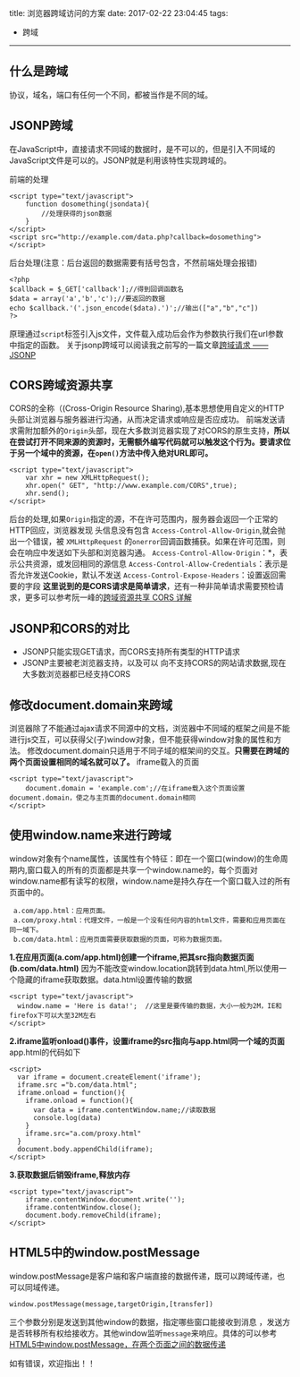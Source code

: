 title: 浏览器跨域访问的方案
date: 2017-02-22 23:04:45
tags:
- 跨域
---

## 什么是跨域
协议，域名，端口有任何一个不同，都被当作是不同的域。
## JSONP跨域
在JavaScript中，直接请求不同域的数据时，是不可以的，但是引入不同域的JavaScript文件是可以的。JSONP就是利用该特性实现跨域的。
<!--more-->
前端的处理
```
<script type="text/javascript">
    function dosomething(jsondata){
        //处理获得的json数据
    }
</script>
<script src="http://example.com/data.php?callback=dosomething"></script>
```
后台处理(注意：后台返回的数据需要有括号包含，不然前端处理会报错)
```
<?php
$callback = $_GET['callback'];//得到回调函数名
$data = array('a','b','c');//要返回的数据
echo $callback.'('.json_encode($data).')';//输出(["a","b","c"])
?>
```
原理通过`script`标签引入js文件，文件载入成功后会作为参数执行我们在url参数中指定的函数。
关于jsonp跨域可以阅读我之前写的一篇文章[跨域请求 —— JSONP][1]
## CORS跨域资源共享
CORS的全称（(Cross-Origin Resource Sharing),基本思想使用自定义的HTTP头部让浏览器与服务器进行沟通，从而决定请求或响应是否应成功。
前端发送请求需附加额外的`Origin`头部，现在大多数浏览器实现了对CORS的原生支持，**所以在尝试打开不同来源的资源时，无需额外编写代码就可以触发这个行为。要请求位于另一个域中的资源，在`open()`方法中传入绝对URL即可。**
```
<script type="text/javascript">
    var xhr = new XMLHttpRequest();
    xhr.open("￼GET", "http://www.example.com/CORS",true);
    xhr.send();
</script>
```
后台的处理,如果`Origin`指定的源，不在许可范围内，服务器会返回一个正常的HTTP回应，浏览器发现 头信息没有包含 `Access-Control-Allow-Origin`,就会抛出一个错误，被 `XMLHttpRequest` 的`onerror`回调函数捕获。如果在许可范围，则会在响应中发送如下头部和浏览器沟通。
`Access-Control-Allow-Origin`：*，表示公共资源，或发回相同的源信息
`Access-Control-Allow-Credentials`：表示是否允许发送Cookie，默认不发送
`Access-Control-Expose-Headers`：设置返回需要的字段
**这里说到的是CORS请求是简单请求**，还有一种非简单请求需要预检请求，更多可以参考阮一峰的[跨域资源共享 CORS 详解][2]

## JSONP和CORS的对比
- JSONP只能实现GET请求，而CORS支持所有类型的HTTP请求
- JSONP主要被老浏览器支持，以及可以 向不支持CORS的网站请求数据,现在大多数浏览器都已经支持CORS

## 修改document.domain来跨域
浏览器除了不能通过ajax请求不同源中的文档，浏览器中不同域的框架之间是不能进行js交互，可以获得父(子)window对象，但不能获得window对象的属性和方法。
修改document.domain只适用于不同子域的框架间的交互。**只需要在跨域的两个页面设置相同的域名就可以了。**
iframe载入的页面
```
<script type="text/javascript">
    document.domain = 'example.com';//在iframe载入这个页面设置document.domain，使之与主页面的document.domain相同
</script>
```
## 使用window.name来进行跨域
window对象有个name属性，该属性有个特征：即在一个窗口(window)的生命周期内,窗口载入的所有的页面都是共享一个window.name的，每个页面对window.name都有读写的权限，window.name是持久存在一个窗口载入过的所有页面中的。

     a.com/app.html：应用页面。
     a.com/proxy.html：代理文件，一般是一个没有任何内容的html文件，需要和应用页面在同一域下。
     b.com/data.html：应用页面需要获取数据的页面，可称为数据页面。
**1.在应用页面(a.com/app.html)创建一个iframe,把其src指向数据页面(b.com/data.html)**
因为不能改变window.location跳转到data.html,所以使用一个隐藏的iframe获取数据。data.html设置传输的数据
```
<script type="text/javascript">
  window.name = 'Here is data!';  //这里是要传输的数据，大小一般为2M，IE和firefox下可以大至32M左右
</script>
```
**2.iframe监听onload()事件，设置iframe的src指向与app.html同一个域的页面**
app.html的代码如下
```
<script>
  var iframe = document.createElement('iframe');
  iframe.src ="b.com/data.html";
  iframe.onload = function(){
    iframe.onload = function(){
      var data = iframe.contentWindow.name;//读取数据
      console.log(data)
    }
    iframe.src="a.com/proxy.html"
  }
  document.body.appendChild(iframe);
</script>
```
**3.获取数据后销毁iframe,释放内存**
```
<script type="text/javascript">
    iframe.contentWindow.document.write('');
    iframe.contentWindow.close();
    document.body.removeChild(iframe);
</script>
```
## HTML5中的window.postMessage
window.postMessage是客户端和客户端直接的数据传递，既可以跨域传递，也可以同域传递。
```
window.postMessage(message,targetOrigin,[transfer])
```
三个参数分别是发送到其他window的数据，指定哪些窗口能接收到消息 ，发送方是否转移所有权给接收方。其他window监听`message`来响应。具体的可以参考[HTML5中window.postMessage，在两个页面之间的数据传递][3]

如有错误，欢迎指出！！


  [1]: http://selinayu.cc/2016/01/14/%E8%B7%A8%E5%9F%9F%E8%AF%B7%E6%B1%82-%E2%80%94%E2%80%94-JSONP/
  [2]: http://www.ruanyifeng.com/blog/2016/04/cors.html
  [3]: http://www.haorooms.com/post/window_postMessage